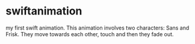 # swiftanimation
my first swift animation.
This animation involves two characters: Sans and Frisk.
They move towards each other, touch and then they fade out.
